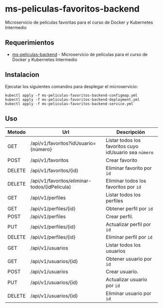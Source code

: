 # ms-peliculas-favoritos-backend
Microservicio de películas favoritas para el curso de Docker y Kubernetes Intermedio

## Requerimientos
- [ms-peliculas-backend](https://github.com/anthonyponte/ms-peliculas-backend) - Microservicio de películas para el curso de Docker y Kubernetes Intermedio

## Instalacion
Ejecutar los siguientes comandos para desplegar el microservicio:
```
kubectl apply -f ms-peliculas-favoritos-backend-configmap.yml
kubectl apply -f ms-peliculas-favoritos-backend-deployment.yml
kubectl apply -f ms-peliculas-favoritos-backend-service.yml
```

## Uso
| Metodo | Url                                           | Descripción                                                |
|--------|-----------------------------------------------|------------------------------------------------------------|
| GET    | /api/v1/favoritos?idUsuario={número}          | Listar todos los favoritos cuyo idUsuario sea ```número``` |
| POST   | /api/v1/favoritos                             | Crear favorito                                             |
| DELETE | /api/v1/favoritos/{id}                        | Eliminar favorito por ```id```                             |
| DELETE | /api/v1/favoritos/eliminar-todos/{idPelicula} | Eliminar todos los favoritos por ```id```                  |
| GET    | /api/v1/perfiles                              | Listar todos los perfiles                                  |
| GET    | /api/v1/perfiles/{id}                         | Obtener perfil por ```id```                                |
| POST   | /api/v1/perfiles                              | Crear perfil.                                              |
| PUT    | /api/v1/perfiles/{id}                         | Actualizar perfil por ```id```                             |
| DELETE | /api/v1/perfiles/{id}                         | Eliminar perfil por ```id```                               |
| GET    | /api/v1/usuarios                              | Listar todos los usuarios                                  |
| GET    | /api/v1/usuarios/{id}                         | Obtener usuario por ```id```                               |
| POST   | /api/v1/usuarios                              | Crear usuario.                                             |
| PUT    | /api/v1/usuarios/{id}                         | Actualizar usuario por ```id```                            |
| DELETE | /api/v1/usuarios/{id}                         | Eliminar usuario por ```id```                              |
